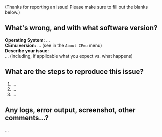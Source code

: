 (Thanks for reporting an issue! Please make sure to fill out the blanks below.)

What's wrong, and with what software version?
---------------------------------------------
**Operating System:** …  
**CEmu version:** … (see in the `About CEmu` menu)  
**Describe your issue:**  
… (including, if applicable what you expect vs. what happens)  

What are the steps to reproduce this issue?
-------------------------------------------
1. …
2. …
3. …

Any logs, error output, screenshot, other comments...?
------------------------------------------------------
…
